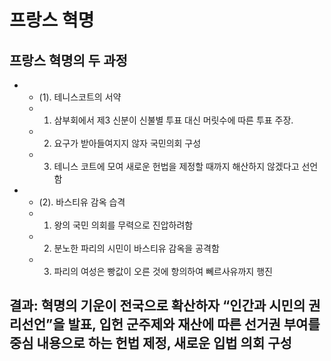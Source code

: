 # 프랑스 혁명
## 프랑스 혁명의 두 과정

 * - (1). 테니스코트의 서약
	- 1. 삼부회에서 제3 신분이 신불별 투표 대신 머릿수에 따른 투표 주장.
	- 2. 요구가 받아들여지지 않자 국민의회 구성
	- 3. 테니스 코트에 모여 새로운 헌법을 제정할 때까지 해산하지 않겠다고 선언함

 * - (2). 바스티유 감옥 습격
	- 1. 왕의 국민 의회를 무력으로 진압하려함
	- 2. 분노한 파리의 시민이 바스티유 감옥을 공격함
	- 3. 파리의  여성은 빵값이 오른 것에 항의하여 뻬르사유까지 행진

## 결과: 혁명의 기운이 전국으로 확산하자 “인간과 시민의 권리선언”을 발표, 입헌 군주제와 재산에 따른 선거권 부여를 중심 내용으로 하는 헌법 제정, 새로운 입법 의회 구성
